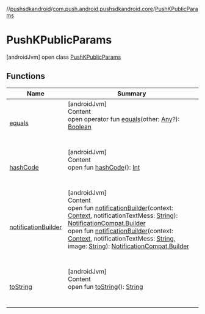 //[pushsdkandroid](../../index.md)/[com.push.android.pushsdkandroid.core](../index.md)/[PushKPublicParams](index.md)



# PushKPublicParams  
 [androidJvm] open class [PushKPublicParams](index.md)   


## Functions  
  
|  Name|  Summary| 
|---|---|
| <a name="kotlin/Any/equals/#kotlin.Any?/PointingToDeclaration/"></a>[equals](../-push-operative-data/index.md#%5Bkotlin%2FAny%2Fequals%2F%23kotlin.Any%3F%2FPointingToDeclaration%2F%5D%2FFunctions%2F327641397)| <a name="kotlin/Any/equals/#kotlin.Any?/PointingToDeclaration/"></a>[androidJvm]  <br>Content  <br>open operator fun [equals](../-push-operative-data/index.md#%5Bkotlin%2FAny%2Fequals%2F%23kotlin.Any%3F%2FPointingToDeclaration%2F%5D%2FFunctions%2F327641397)(other: [Any](https://kotlinlang.org/api/latest/jvm/stdlib/kotlin/-any/index.html)?): [Boolean](https://kotlinlang.org/api/latest/jvm/stdlib/kotlin/-boolean/index.html)  <br><br><br>
| <a name="kotlin/Any/hashCode/#/PointingToDeclaration/"></a>[hashCode](../-push-operative-data/index.md#%5Bkotlin%2FAny%2FhashCode%2F%23%2FPointingToDeclaration%2F%5D%2FFunctions%2F327641397)| <a name="kotlin/Any/hashCode/#/PointingToDeclaration/"></a>[androidJvm]  <br>Content  <br>open fun [hashCode](../-push-operative-data/index.md#%5Bkotlin%2FAny%2FhashCode%2F%23%2FPointingToDeclaration%2F%5D%2FFunctions%2F327641397)(): [Int](https://kotlinlang.org/api/latest/jvm/stdlib/kotlin/-int/index.html)  <br><br><br>
| <a name="com.push.android.pushsdkandroid.core/PushKPublicParams/notificationBuilder/#android.content.Context#kotlin.String/PointingToDeclaration/"></a>[notificationBuilder](notification-builder.md)| <a name="com.push.android.pushsdkandroid.core/PushKPublicParams/notificationBuilder/#android.content.Context#kotlin.String/PointingToDeclaration/"></a>[androidJvm]  <br>Content  <br>open fun [notificationBuilder](notification-builder.md)(context: [Context](https://developer.android.com/reference/kotlin/android/content/Context.html), notificationTextMess: [String](https://kotlinlang.org/api/latest/jvm/stdlib/kotlin/-string/index.html)): [NotificationCompat.Builder](https://developer.android.com/reference/kotlin/androidx/core/app/NotificationCompat.Builder.html)  <br>open fun [notificationBuilder](notification-builder.md)(context: [Context](https://developer.android.com/reference/kotlin/android/content/Context.html), notificationTextMess: [String](https://kotlinlang.org/api/latest/jvm/stdlib/kotlin/-string/index.html), image: [String](https://kotlinlang.org/api/latest/jvm/stdlib/kotlin/-string/index.html)): [NotificationCompat.Builder](https://developer.android.com/reference/kotlin/androidx/core/app/NotificationCompat.Builder.html)  <br><br><br>
| <a name="kotlin/Any/toString/#/PointingToDeclaration/"></a>[toString](../-push-operative-data/index.md#%5Bkotlin%2FAny%2FtoString%2F%23%2FPointingToDeclaration%2F%5D%2FFunctions%2F327641397)| <a name="kotlin/Any/toString/#/PointingToDeclaration/"></a>[androidJvm]  <br>Content  <br>open fun [toString](../-push-operative-data/index.md#%5Bkotlin%2FAny%2FtoString%2F%23%2FPointingToDeclaration%2F%5D%2FFunctions%2F327641397)(): [String](https://kotlinlang.org/api/latest/jvm/stdlib/kotlin/-string/index.html)  <br><br><br>

